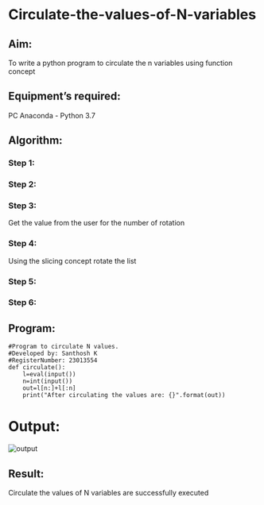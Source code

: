 # Circulate-the-values-of-N-variables
## Aim:
To write a python program to circulate the n variables using function concept
## Equipment’s required:
PC
Anaconda - Python 3.7
## Algorithm: 
### Step 1: 
### Step 2: 
### Step 3: 
Get the value from the user for the number of rotation
### Step 4: 
Using the slicing concept rotate the list

### Step 5: 
### Step 6: 
## Program:
```
#Program to circulate N values.
#Developed by: Santhosh K
#RegisterNumber: 23013554
def circulate():
    l=eval(input())
    n=int(input())
    out=l[n:]+l[:n]
    print("After circulating the values are: {}".format(out))
```
# Output:
![output](https://github.com/ksanthosh2805/Circulate-the-values-of-N-variables/assets/85092922/55ef8048-6ff4-4d51-bee8-f49a1bee44f9)

## Result:
Circulate the values of N variables are successfully executed
